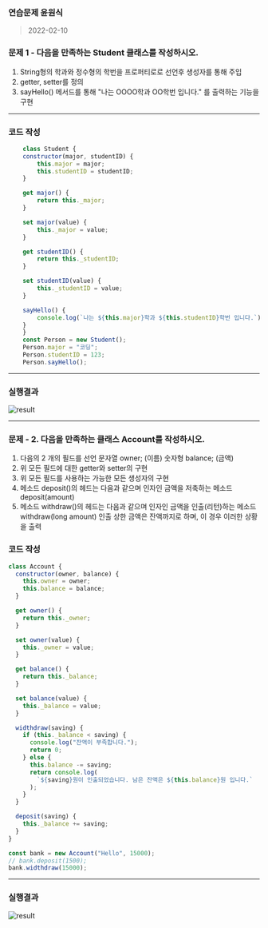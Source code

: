 ### 연습문제  윤원식
> 2022-02-10

### 문제 1 - 다음을 만족하는 Student 클래스를 작성하시오.

1) String형의 학과와 정수형의 학번을 프로퍼티로로 선언후 생성자를 통해 주입
2) getter, setter를 정의
3) sayHello() 메서드를 통해 "나는 OOOO학과 OO학번 입니다." 를 출력하는 기능을 구현
------
### 코드 작성

```javascript
    class Student {
    constructor(major, studentID) {
        this.major = major;
        this.studentID = studentID;
    }

    get major() {
        return this._major;
    }

    set major(value) {
        this._major = value;
    }

    get studentID() {
        return this._studentID;
    }

    set studentID(value) {
        this._studentID = value;
    }

    sayHello() {
        console.log(`나는 ${this.major}학과 ${this.studentID}학번 입니다.`);
    }
    }
    const Person = new Student();
    Person.major = "코딩";
    Person.studentID = 123;
    Person.sayHello();
```
-------
### 실행결과
![result](2.png)

----



### 문제 - 2. 다음을 만족하는 클래스 Account를 작성하시오.

1) 다음의 2 개의 필드를 선언
    문자열 owner; (이름)
    숫자형 balance; (금액)
2) 위 모든 필드에 대한 getter와 setter의 구현
3) 위 모든 필드를 사용하는 가능한 모든 생성자의 구현
3) 메소드 deposit()의 헤드는 다음과 같으며 인자인 금액을 저축하는 메소드
    deposit(amount)
4) 메소드 withdraw()의 헤드는 다음과 같으며 인자인 금액을 인출(리턴)하는 메소드
    withdraw(long amount)
    인출 상한 금액은 잔액까지로 하며, 이 경우 이러한 상황을 출력



### 코드 작성

```javascript
class Account {
  constructor(owner, balance) {
    this.owner = owner;
    this.balance = balance;
  }

  get owner() {
    return this._owner;
  }

  set owner(value) {
    this._owner = value;
  }

  get balance() {
    return this._balance;
  }

  set balance(value) {
    this._balance = value;
  }

  widthdraw(saving) {
    if (this._balance < saving) {
      console.log("잔액이 부족합니다.");
      return 0;
    } else {
      this.balance -= saving;
      return console.log(
        `${saving}원이 인출되었습니다. 남은 잔액은 ${this.balance}원 입니다.`
      );
    }
  }

  deposit(saving) {
    this._balance += saving;
  }
}

const bank = new Account("Hello", 15000);
// bank.deposit(1500);
bank.widthdraw(15000);
```
----

### 실행결과
![result](1.png)
